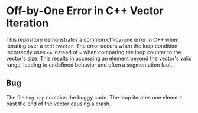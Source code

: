# Off-by-One Error in C++ Vector Iteration

This repository demonstrates a common off-by-one error in C++ when iterating over a `std::vector`. The error occurs when the loop condition incorrectly uses `<=` instead of `<` when comparing the loop counter to the vector's size. This results in accessing an element beyond the vector's valid range, leading to undefined behavior and often a segmentation fault.

## Bug

The file `bug.cpp` contains the buggy code.  The loop iterates one element past the end of the vector causing a crash.